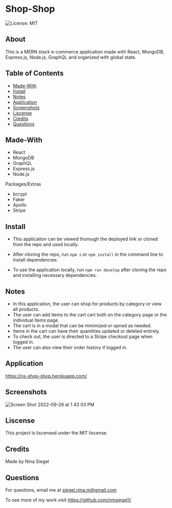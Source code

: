 # Shop-Shop

![License: MIT](https://img.shields.io/badge/License-MIT-yellow.svg)

## About

This is a MERN stack e-commerce application made with React, MongoDB, Express.js, Node.js, GraphQL and organized with global state.

## Table of Contents

- [Made-With](#Made-with)
- [Install](#Install)
- [Notes](#Notes)
- [Application](#Application)
- [Screenshots](#Screenshots)
- [Liscense](#Liscense)
- [Credits](#Credits)
- [Questions](#Questions)

## Made-With

- React
- MongoDB
- GraphQL
- Express.js
- Node.js

Packages/Extras

- bcrypt
- Faker
- Apollo
- Stripe

## Install

- This applicaiton can be viewed thorough the deployed link or cloned from the repo and used locally.

- After cloning the repo, run `npm i` or `npm install` in the command line to install dependencies.
- To use the application locally, run `npm run develop` after cloning the repo and installing necessary dependencies.

## Notes

- In this application, the user can shop for products by category or view all products.
- The user can add items to the cart cart both on the category page or the individual items page.
- The cart is in a modal that can be minimized or opned as needed.
- Items in the cart can have their quantities updated or deleted entirely. 
- To check out, the user is directed to a Stripe checkout page when logged in.
- The user can also view their order history if logged in.

## Application

https://ns-shop-shop.herokuapp.com/

## Screenshots

![Screen Shot 2022-09-26 at 1 43 03 PM](https://user-images.githubusercontent.com/102773691/192344686-93f7f7e6-e58e-47cd-8c8d-949f2159abef.png)

## Liscense

This project is liscensed under the MIT liscense.

## Credits

Made by Nina Siegel

## Questions

For questions, email me at siegel.nina.m@gmail.com

To see more of my work visit https://github.com/nmsiegel1/
